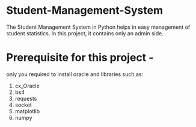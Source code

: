 # Student-Management-System
The Student Management System in Python helps in easy management of student statistics. 
In this project, it contains only an admin side.

# Prerequisite for this project -
only you required to install oracle and libraries such as:
1) cx_Oracle 
2) bs4
3) requests
4) socket
5) matplotlib
6) numpy

